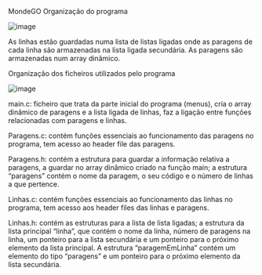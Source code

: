 MondeGO 
 
Organização do programa

![image](https://github.com/user-attachments/assets/196387d6-2fdf-4275-9d6b-efc0f3702f36)

As linhas estão guardadas numa lista de listas ligadas onde as paragens de cada linha
são armazenadas na lista ligada secundária.
As paragens são armazenadas num array dinâmico.

Organização dos ficheiros utilizados pelo programa

![image](https://github.com/user-attachments/assets/fedd6c0e-f680-4a30-9d6f-8857c862c96b)

main.c: ficheiro que trata da parte inicial do programa (menus), cria o array dinâmico
de paragens e a lista ligada de linhas, faz a ligação entre funções relacionadas com paragens e
linhas.

Paragens.c: contém funções essenciais ao funcionamento das paragens no programa,
tem acesso ao header file das paragens.

Paragens.h: contém a estrutura para guardar a informação relativa a paragens, a
guardar no array dinâmico criado na função main; a estrutura “paragens” contém o nome da
paragem, o seu código e o número de linhas a que pertence.

Linhas.c: contém funções essenciais ao funcionamento das linhas no programa, tem
acesso aos header files das linhas e paragens.

Linhas.h: contém as estruturas para a lista de lista ligadas; a estrutura da lista principal
“linha”, que contém o nome da linha, número de paragens na linha, um ponteiro para a lista
secundária e um ponteiro para o próximo elemento da lista principal. A estrutura
“paragemEmLinha” contém um elemento do tipo “paragens” e um ponteiro para o próximo
elemento da lista secundária.
